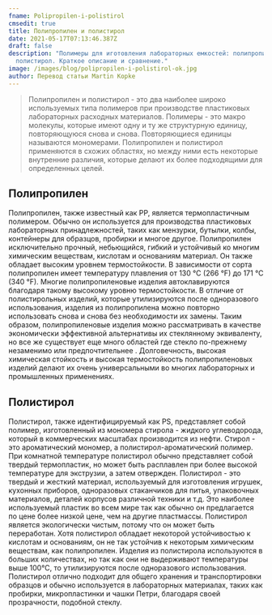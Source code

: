 ```yaml
---
fname: Polipropilen-i-polistirol
cmsedit: true
title: Полипропилен и полистирол
date: 2021-05-17T07:13:46.387Z
draft: false
description: "Полимеры для иготовления лабораторных емкостей: полипропилен и
  полистирол. Краткое описание и сравнение."
image: /images/blog/polipropilen-i-polistirol-ok.jpg
author: Перевод статьи Martin Kopke
---
```

> Полипропилен и полистирол - это два наиболее широко используемых типа полимеров при производстве пластиковых лабораторных расходных материалов. Полимеры - это макро молекулы, которые имеют одну и ту же структурную единицу, повторяющуюся снова и снова. Повторяющиеся единицы называются мономерами. Полипропилен и полистирол применяются в схожих областях, но между ними есть некоторые внутренние различия, которые делают их более подходящими для определенных целей.

## Полипропилен

Полипропилен, также известный как PP, является термопластичным полимером. Обычно он используется для производства пластиковых лабораторных принадлежностей, таких как мензурки, бутылки, колбы, контейнеры для образцов, пробирки и многое другое. Полипропилен исключительно прочный, небьющийся, гибкий и устойчивый ко многим химическим веществам, кислотам и основаниям материал. Он также обладает высоким уровнем термостойкости. В зависимости от сорта полипропилен имеет температуру плавления от 130 °C (266 °F) до 171 °C (340 °F). Многие полипропиленовые изделия автоклавируются благодаря такому высокому уровню термостойкости. В отличие от полистирольных изделий, которые утилизируются после одноразового использования, изделия из полипропилена можно повторно использовать снова и снова без необходимости их замены. Таким образом, полипропиленовые изделия можно рассматривать в качестве экономически эффективной альтернативы их стеклянному эквиваленту, но все же существует еще много областей где стекло по-прежнему незаменимо или предпочтительнее . Долговечность, высокая химическая стойкость и высокая термостойкость полипропиленовых изделий делают их очень универсальными во многих лабораторных и промышленных применениях.

## Полистирол

Полистирол, также идентифицируемый как PS, представляет собой полимер, изготовленный из мономера стирола - жидкого углеводорода, который в коммерческих масштабах производится из нефти. Стирол - это ароматический мономер, а полистирол-ароматический полимер. При комнатной температуре полистирол обычно представляет собой твердый термопластик, но может быть расплавлен при более высокой температуре для экструзии, а затем отвержден. Полистирол - это твердый и жесткий материал, используемый для изготовления игрушек, кухонных приборов, одноразовых стаканчиков для питья, упаковочных материалов, деталей корпусов различной техники и т.д. Это наиболее используемый пластик во всем мире так как обычно он предлагается по цене более низкой цене, чем на другие пластмассы. Полистирол является экологически чистым, потому что он может быть переработан. Хотя полистирол обладает некоторой устойчивостью к кислотам и основаниям, он не так устойчив к некоторым химическим веществам, как полипропилен. Изделия из полистирола используются в больших количествах, но так как они не выдерживают температуры выше 100°C, то утилизируются после одноразового использования. Полистирол отлично подходит для общего хранения и транспортировки образцов и обычно используется в лабораторных материалах, таких как пробирки, микропластинки и чашки Петри, благодаря своей прозрачности, подобной стеклу.